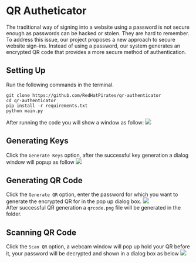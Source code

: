 # QR Autheticator
The traditional way of signing into a website using a password is not secure enough as passwords can be hacked or stolen. They are hard to remember. To address this issue, our project proposes a new approach to secure website sign-ins. Instead of using a password, our system generates an encrypted QR code that provides a more secure method of authentication.

## Setting Up
Run the following commands in the terminal.
```shell
git clone https://github.com/RedHatPirates/qr-authenticator
cd qr-authenticator
pip install -r requirements.txt
python main.py
```
After running the code you will show a window as follow:
<img src="https://user-images.githubusercontent.com/127814946/224886384-e9f8228e-4dc1-4f62-86f1-87a2ba0f4980.png"><br>

## Generating Keys
Click the `Generate Keys` option, after the successful key generation a dialog window will popup as follow
<img src="https://user-images.githubusercontent.com/127814946/224887114-13ded5f4-b4c0-454f-b935-ab2d616bff68.png"><br>

## Generating QR Code
Click the `Generate QR` option, enter the password for which you want to generate the encrypted QR for in the pop up dialog box.
<img src="https://user-images.githubusercontent.com/127814946/224887212-1968fbb1-88cf-4c69-9928-b56443cbc7d4.png"><br>
After successful QR generation a `qrcode.png` file will be generated in the folder.

## Scanning QR Code
Click the `Scan QR` option, a webcam window will pop up hold your QR before it, your password will be decrypted and shown in a dialog box as below
<img src="https://user-images.githubusercontent.com/127814946/224887434-6d5acb29-cdd7-4d14-a8cc-ede5042e10a9.png"><br>
